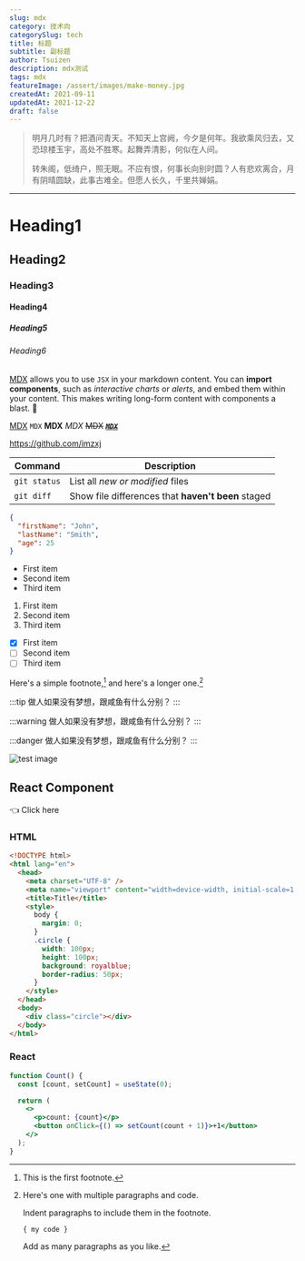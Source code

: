 ```yaml
---
slug: mdx
category: 技术向
categorySlug: tech
title: 标题
subtitle: 副标题
author: Tsuizen
description: mdx测试
tags: mdx
featureImage: /assert/images/make-money.jpg
createdAt: 2021-09-11
updatedAt: 2021-12-22
draft: false
---
```


> 明月几时有？把酒问青天。不知天上宫阙，今夕是何年。我欲乘风归去，又恐琼楼玉宇，高处不胜寒。起舞弄清影，何似在人间。
>
> 转朱阁，低绮户，照无眠。不应有恨，何事长向别时圆？人有悲欢离合，月有阴晴圆缺，此事古难全。但愿人长久，千里共婵娟。

---

# Heading1

## Heading2

### Heading3

#### Heading4

##### Heading5

###### Heading6

[MDX](https://mdxjs.com) allows you to use `JSX` in your markdown content. You can **import components**, such as _interactive charts_ or _alerts_, and embed them within your content. This makes writing long-form content with components a blast. 🚀

[MDX](https://mdxjs.com) `MDX` **MDX** _MDX_ ~~MDX~~ ~~_**[`MDX`](https://mdxjs.com)**_~~

https://github.com/imzxj

| Command      | Description                                        |
| ------------ | -------------------------------------------------- |
| `git status` | List all _new or modified_ files                   |
| `git diff`   | Show file differences that **haven't been** staged |

```json
{
  "firstName": "John",
  "lastName": "Smith",
  "age": 25
}
```

- First item
- Second item
- Third item

1. First item
2. Second item
3. Third item

- [x] First item
- [ ] Second item
- [ ] Third item

Here's a simple footnote,[^1] and here's a longer one.[^bignote]

[^1]: This is the first footnote.
[^bignote]: Here's one with multiple paragraphs and code.

    Indent paragraphs to include them in the footnote.

    `{ my code }`

    Add as many paragraphs as you like.

:::tip 做人如果没有梦想，跟咸鱼有什么分别？ :::

:::warning 做人如果没有梦想，跟咸鱼有什么分别？ :::

:::danger 做人如果没有梦想，跟咸鱼有什么分别？ :::

![test image](/images/mdx-test.webp)

## React Component

<div
  style={{
    display: 'flex',
    alignItems: 'center',
    justifyContent: 'center',
    margin: '5rem 0px',
    gap: 15,
  }}
>
  
  <span>👈 Click here</span>
</div>

### HTML

```html
<!DOCTYPE html>
<html lang="en">
  <head>
    <meta charset="UTF-8" />
    <meta name="viewport" content="width=device-width, initial-scale=1.0" />
    <title>Title</title>
    <style>
      body {
        margin: 0;
      }
      .circle {
        width: 100px;
        height: 100px;
        background: royalblue;
        border-radius: 50px;
      }
    </style>
  </head>
  <body>
    <div class="circle"></div>
  </body>
</html>
```

### React

```jsx
function Count() {
  const [count, setCount] = useState(0);

  return (
    <>
      <p>count: {count}</p>
      <button onClick={() => setCount(count + 1)}>+1</button>
    </>
  );
}
```
